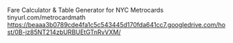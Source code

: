 Fare Calculator &amp; Table Generator for NYC Metrocards
tinyurl.com/metrocardmath
https://beaaa3b0789cde4fa1c5c543445d170fda641cc7.googledrive.com/host/0B-jz85NT214zbURBUEtGTnRvVXM/
